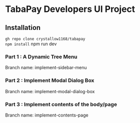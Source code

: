 # TabaPay Developers UI Project

## Installation
`gh repo clone crystallow1168/tabapay`  
`npm install` 
npm run dev

### Part 1 : A Dynamic Tree Menu
Branch name: implement-sidebar-menu

### Part 2 : Implement Modal Dialog Box
Branch name: implement-modal-dialog-box

### Part 3 : Implement contents of the body/page
Branch name: implement-contents-page
